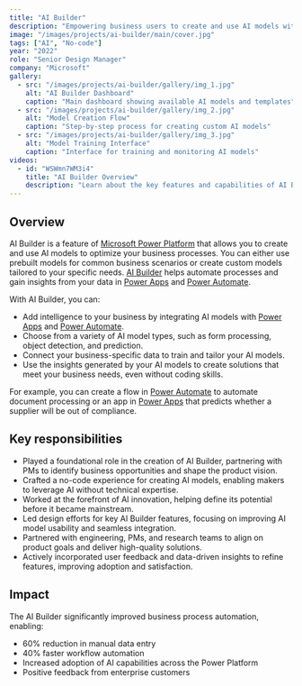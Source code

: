 ```yaml
---
title: "AI Builder"
description: "Empowering business users to create and use AI models without code"
image: "/images/projects/ai-builder/main/cover.jpg"
tags: ["AI", "No-code"]
year: "2022"
role: "Senior Design Manager"
company: "Microsoft"
gallery:
  - src: "/images/projects/ai-builder/gallery/img_1.jpg"
    alt: "AI Builder Dashboard"
    caption: "Main dashboard showing available AI models and templates"
  - src: "/images/projects/ai-builder/gallery/img_2.jpg"
    alt: "Model Creation Flow"
    caption: "Step-by-step process for creating custom AI models"
  - src: "/images/projects/ai-builder/gallery/img_3.jpg"
    alt: "Model Training Interface"
    caption: "Interface for training and monitoring AI models"
videos:
  - id: "WSWmn7WM3i4"
    title: "AI Builder Overview"
    description: "Learn about the key features and capabilities of AI Builder"
---
```


## Overview

AI Builder is a feature of [Microsoft Power Platform](https://powerplatform.microsoft.com/) that allows you to create and use AI models to optimize your business processes. You can either use prebuilt models for common business scenarios or create custom models tailored to your specific needs. [AI Builder](https://learn.microsoft.com/en-us/ai-builder/overview) helps automate processes and gain insights from your data in [Power Apps](https://powerapps.microsoft.com/) and [Power Automate](https://powerautomate.microsoft.com/).

With AI Builder, you can:

- Add intelligence to your business by integrating AI models with [Power Apps](https://powerapps.microsoft.com/) and [Power Automate](https://powerautomate.microsoft.com/).
- Choose from a variety of AI model types, such as form processing, object detection, and prediction.
- Connect your business-specific data to train and tailor your AI models.
- Use the insights generated by your AI models to create solutions that meet your business needs, even without coding skills.

For example, you can create a flow in [Power Automate](https://powerautomate.microsoft.com/) to automate document processing or an app in [Power Apps](https://powerapps.microsoft.com/) that predicts whether a supplier will be out of compliance.

## Key responsibilities

- Played a foundational role in the creation of AI Builder, partnering with PMs to identify business opportunities and shape the product vision.
- Crafted a no-code experience for creating AI models, enabling makers to leverage AI without technical expertise.
- Worked at the forefront of AI innovation, helping define its potential before it became mainstream.
- Led design efforts for key AI Builder features, focusing on improving AI model usability and seamless integration.
- Partnered with engineering, PMs, and research teams to align on product goals and deliver high-quality solutions.
- Actively incorporated user feedback and data-driven insights to refine features, improving adoption and satisfaction.

## Impact

The AI Builder significantly improved business process automation, enabling:
- 60% reduction in manual data entry
- 40% faster workflow automation
- Increased adoption of AI capabilities across the Power Platform
- Positive feedback from enterprise customers
